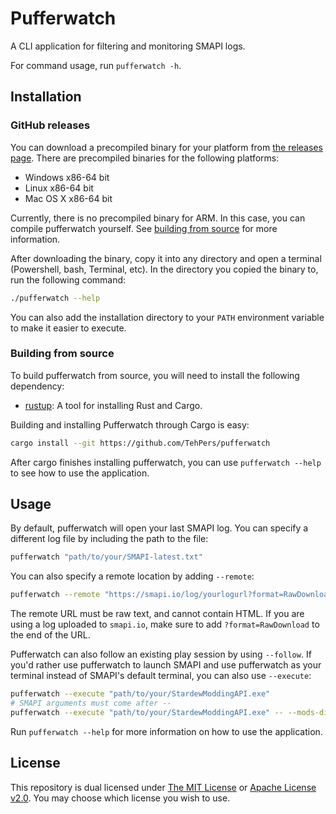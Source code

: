 # Pufferwatch

A CLI application for filtering and monitoring SMAPI logs.

For command usage, run `pufferwatch -h`.

## Installation

### GitHub releases

You can download a precompiled binary for your platform from [the releases page][releases]. There
are precompiled binaries for the following platforms:

- Windows x86-64 bit
- Linux x86-64 bit
- Mac OS X x86-64 bit

Currently, there is no precompiled binary for ARM. In this case, you can compile pufferwatch
yourself. See [building from source](#building-from-source) for more information.

After downloading the binary, copy it into any directory and open a terminal (Powershell, bash,
Terminal, etc). In the directory you copied the binary to, run the following command:

```sh
./pufferwatch --help
```

You can also add the installation directory to your `PATH` environment variable to make it easier
to execute.

### Building from source

To build pufferwatch from source, you will need to install the following dependency:

- [rustup](https://rustup.rs/): A tool for installing Rust and Cargo.

Building and installing Pufferwatch through Cargo is easy:

```bash
cargo install --git https://github.com/TehPers/pufferwatch
```

After cargo finishes installing pufferwatch, you can use `pufferwatch --help` to see how to use the
application.

## Usage

By default, pufferwatch will open your last SMAPI log. You can specify a different log file by
including the path to the file:

```sh
pufferwatch "path/to/your/SMAPI-latest.txt"
```

You can also specify a remote location by adding `--remote`:

```sh
pufferwatch --remote "https://smapi.io/log/yourlogurl?format=RawDownload"
```

The remote URL must be raw text, and cannot contain HTML. If you are using a log uploaded to
`smapi.io`, make sure to add `?format=RawDownload` to the end of the URL.

Pufferwatch can also follow an existing play session by using `--follow`. If you'd rather use
pufferwatch to launch SMAPI and use pufferwatch as your terminal instead of SMAPI's default
terminal, you can also use `--execute`:

```sh
pufferwatch --execute "path/to/your/StardewModdingAPI.exe"
# SMAPI arguments must come after --
pufferwatch --execute "path/to/your/StardewModdingAPI.exe" -- --mods-dir "your/mods/directory"
```

Run `pufferwatch --help` for more information on how to use the application.

## License

This repository is dual licensed under [The MIT License](./LICENSE-MIT) or
[Apache License v2.0](./LICENSE-APACHE). You may choose which license you wish to use.

[releases]: https://github.com/TehPers/pufferwatch/releases
